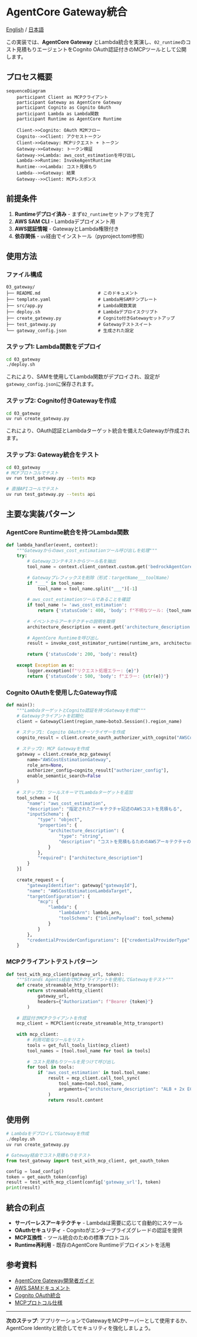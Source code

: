 # AgentCore Gateway統合

[English](README_en.md) / [日本語](README.md)

この実装では、**AgentCore Gateway** とLambda統合を実演し、`02_runtime`のコスト見積もりエージェントをCognito OAuth認証付きのMCPツールとして公開します。

## プロセス概要

```mermaid
sequenceDiagram
    participant Client as MCPクライアント
    participant Gateway as AgentCore Gateway
    participant Cognito as Cognito OAuth
    participant Lambda as Lambda関数
    participant Runtime as AgentCore Runtime

    Client->>Cognito: OAuth M2Mフロー
    Cognito-->>Client: アクセストークン
    Client->>Gateway: MCPリクエスト + トークン
    Gateway->>Gateway: トークン検証
    Gateway->>Lambda: aws_cost_estimationを呼び出し
    Lambda->>Runtime: InvokeAgentRuntime
    Runtime-->>Lambda: コスト見積もり
    Lambda-->>Gateway: 結果
    Gateway-->>Client: MCPレスポンス
```

## 前提条件

1. **Runtimeデプロイ済み** - まず`02_runtime`セットアップを完了
2. **AWS SAM CLI** - Lambdaデプロイメント用
3. **AWS認証情報** - GatewayとLambda権限付き
4. **依存関係** - `uv`経由でインストール（pyproject.toml参照）

## 使用方法

### ファイル構成

```
03_gateway/
├── README.md                      # このドキュメント
├── template.yaml                  # Lambda用SAMテンプレート
├── src/app.py                     # Lambda関数実装
├── deploy.sh                      # Lambdaデプロイスクリプト
├── create_gateway.py              # Cognito付きGatewayセットアップ
├── test_gateway.py                # Gatewayテストスイート
└── gateway_config.json            # 生成された設定
```

### ステップ1: Lambda関数をデプロイ

```bash
cd 03_gateway
./deploy.sh
```

これにより、SAMを使用してLambda関数がデプロイされ、設定が`gateway_config.json`に保存されます。

### ステップ2: Cognito付きGatewayを作成

```bash
cd 03_gateway
uv run create_gateway.py
```

これにより、OAuth認証とLambdaターゲット統合を備えたGatewayが作成されます。

### ステップ3: Gateway統合をテスト

```bash
cd 03_gateway
# MCPプロトコルでテスト
uv run test_gateway.py --tests mcp

# 直接APIコールでテスト
uv run test_gateway.py --tests api
```

## 主要な実装パターン

### AgentCore Runtime統合を持つLambda関数

```python
def lambda_handler(event, context):
    """Gatewayからのaws_cost_estimationツール呼び出しを処理"""
    try:
        # Gatewayコンテキストからツール名を抽出
        tool_name = context.client_context.custom.get('bedrockAgentCoreToolName', '')
        
        # Gatewayプレフィックスを削除（形式：targetName___toolName）
        if "___" in tool_name:
            tool_name = tool_name.split("___")[-1]
        
        # aws_cost_estimationツールであることを確認
        if tool_name != 'aws_cost_estimation':
            return {'statusCode': 400, 'body': f"不明なツール: {tool_name}"}
        
        # イベントからアーキテクチャの説明を取得
        architecture_description = event.get('architecture_description', '')
        
        # AgentCore Runtimeを呼び出し
        result = invoke_cost_estimator_runtime(runtime_arn, architecture_description)
        
        return {'statusCode': 200, 'body': result}
        
    except Exception as e:
        logger.exception(f"リクエスト処理エラー: {e}")
        return {'statusCode': 500, 'body': f"エラー: {str(e)}"}
```

### Cognito OAuthを使用したGateway作成

```python
def main():
    """LambdaターゲットとCognito認証を持つGatewayを作成"""
    # Gatewayクライアントを初期化
    client = GatewayClient(region_name=boto3.Session().region_name)
    
    # ステップ1: Cognito OAuthオーソライザーを作成
    cognito_result = client.create_oauth_authorizer_with_cognito("AWSCostEstimationResourceServer")
    
    # ステップ2: MCP Gatewayを作成
    gateway = client.create_mcp_gateway(
        name="AWSCostEstimationGateway",
        role_arn=None,
        authorizer_config=cognito_result["authorizer_config"],
        enable_semantic_search=False
    )
    
    # ステップ3: ツールスキーマでLambdaターゲットを追加
    tool_schema = [{
        "name": "aws_cost_estimation",
        "description": "指定されたアーキテクチャ記述のAWSコストを見積もる",
        "inputSchema": {
            "type": "object",
            "properties": {
                "architecture_description": {
                    "type": "string",
                    "description": "コストを見積もるためのAWSアーキテクチャの説明"
                }
            },
            "required": ["architecture_description"]
        }
    }]
    
    create_request = {
        "gatewayIdentifier": gateway["gatewayId"],
        "name": "AWSCostEstimationLambdaTarget",
        "targetConfiguration": {
            "mcp": {
                "lambda": {
                    "lambdaArn": lambda_arn,
                    "toolSchema": {"inlinePayload": tool_schema}
                }
            }
        },
        "credentialProviderConfigurations": [{"credentialProviderType": "GATEWAY_IAM_ROLE"}]
    }
```

### MCPクライアントテストパターン

```python
def test_with_mcp_client(gateway_url, token):
    """Strands Agents経由でMCPクライアントを使用してGatewayをテスト"""
    def create_streamable_http_transport():
        return streamablehttp_client(
            gateway_url, 
            headers={"Authorization": f"Bearer {token}"}
        )
    
    # 認証付きMCPクライアントを作成
    mcp_client = MCPClient(create_streamable_http_transport)
    
    with mcp_client:
        # 利用可能なツールをリスト
        tools = get_full_tools_list(mcp_client)
        tool_names = [tool.tool_name for tool in tools]
        
        # コスト見積もりツールを見つけて呼び出し
        for tool in tools:
            if 'aws_cost_estimation' in tool.tool_name:
                result = mcp_client.call_tool_sync(
                    tool_name=tool.tool_name,
                    arguments={"architecture_description": "ALB + 2x EC2 t3.mediumを使用したWebアプリケーション"}
                )
                return result.content
```

## 使用例

```python
# LambdaをデプロイしてGatewayを作成
./deploy.sh
uv run create_gateway.py

# Gateway経由でコスト見積もりをテスト
from test_gateway import test_with_mcp_client, get_oauth_token

config = load_config()
token = get_oauth_token(config)
result = test_with_mcp_client(config['gateway_url'], token)
print(result)
```

## 統合の利点

- **サーバーレスアーキテクチャ** - Lambdaは需要に応じて自動的にスケール
- **OAuthセキュリティ** - Cognitoがエンタープライズグレードの認証を提供
- **MCP互換性** - ツール統合のための標準プロトコル
- **Runtime再利用** - 既存のAgentCore Runtimeデプロイメントを活用

## 参考資料

- [AgentCore Gateway開発者ガイド](https://docs.aws.amazon.com/bedrock-agentcore/latest/devguide/gateway.html)
- [AWS SAMドキュメント](https://docs.aws.amazon.com/serverless-application-model/)
- [Cognito OAuth統合](https://docs.aws.amazon.com/cognito/latest/developerguide/cognito-user-pools-app-integration.html)
- [MCPプロトコル仕様](https://modelcontextprotocol.io/introduction)

---

**次のステップ**: アプリケーションでGatewayをMCPサーバーとして使用するか、AgentCore Identityと統合してセキュリティを強化しましょう。